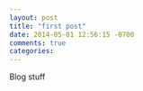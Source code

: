 ```yaml
---
layout: post
title: "first post"
date: 2014-05-01 12:56:15 -0700
comments: true
categories: 
---
```


Blog stuff